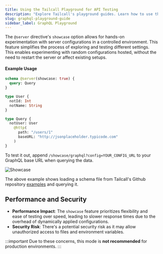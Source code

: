 ```yaml
---
title: Using the Tailcall Playground for API Testing
description: "Explore Tailcall's playground guides. Learn how to use the playground for interactive API testing and development."
slug: graphql-playground-guide
sidebar_label: GraphQL Playground
---
```


<Head>
  <title>Playground | Tailcall</title>
</Head>

The `@server` directive's `showcase` option allows for hands-on experimentation with server configurations in a controlled environment. This feature simplifies the process of exploring and testing different settings. This enables experimenting with random configurations hosted, without the need to restart the server or affect existing setups.

#### Example Usage

```graphql showLineNumbers
schema @server(showcase: true) {
  query: Query
}

type User {
  notId: Int
  notName: String
}

type Query {
  notUser: User
    @http(
      path: "/users/1"
      baseURL: "http://jsonplaceholder.typicode.com"
    )
}
```

To test it out, append `/showcase/graphql?config=YOUR_CONFIG_URL` to your GraphQL base URL when querying the data.

![Showcase](/images/docs/showcase.png)

The above example shows loading a schema file from Tailcall's Github repository [examples](https://github.com/tailcallhq/tailcall/tree/main/examples) and querying it.

## Performance and Security

- **Performance Impact**: The `showcase` feature prioritizes flexibility and ease of testing over speed, leading to slower response times due to the overhead of dynamically applied configurations.
- **Security Risk**: There's a potential security risk as it may allow unauthorized access to files and environment variables.

:::important
Due to these concerns, this mode is **not recommended** for production environments.
:::
